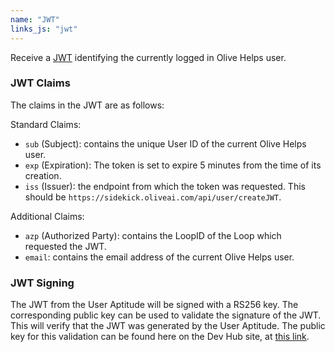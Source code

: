 ```yaml
---
name: "JWT"
links_js: "jwt"
---
```

Receive a [JWT](https://jwt.io) identifying the currently logged in Olive Helps user.

### JWT Claims
The claims in the JWT are as follows:

Standard Claims:
* `sub` (Subject): contains the unique User ID of the current Olive Helps user.
* `exp` (Expiration): The token is set to expire 5 minutes from the time of its creation.
* `iss` (Issuer): the endpoint from which the token was requested. This should be `https://sidekick.oliveai.com/api/user/createJWT`.

Additional Claims:
* `azp` (Authorized Party): contains the LoopID of the Loop which requested the JWT.
* `email`: contains the email address of the current Olive Helps user.


### JWT Signing
The JWT from the User Aptitude will be signed with a RS256 key. The corresponding public key can be used to validate the signature of the JWT. This will verify that the JWT was generated by the User Aptitude. The public key for this validation can be found here on the Dev Hub site, at [this link](/public-keys/olive-helps/user-aptitude/user-aptitude-jwt-rsa.pub).